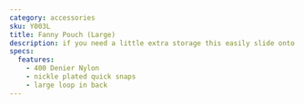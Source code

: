 ```yaml
---
category: accessories
sku: Y003L
title: Fanny Pouch (Large)
description: if you need a little extra storage this easily slide onto your belt or suspenders
specs:
  features:
    - 400 Denier Nylon
    - nickle plated quick snaps
    - large loop in back
---
```

